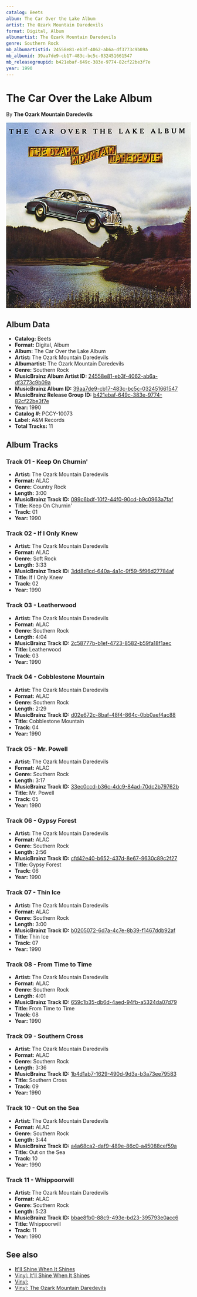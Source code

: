 ```yaml
---
catalog: Beets
album: The Car Over the Lake Album
artist: The Ozark Mountain Daredevils
format: Digital, Album
albumartist: The Ozark Mountain Daredevils
genre: Southern Rock
mb_albumartistid: 24558e81-eb3f-4062-ab6a-df3773c9b09a
mb_albumid: 39aa7de9-cb17-483c-bc5c-032451661547
mb_releasegroupid: b421ebaf-649c-383e-9774-82cf22be3f7e
year: 1990
---
```


# The Car Over the Lake Album

By **The Ozark Mountain Daredevils**

![](../../assets/beetscovers/The_Ozark_Mountain_Daredevils-The_Car_Over_the_Lake_Album.jpg)

## Album Data

- **Catalog:** Beets
- **Format:** Digital, Album
- **Album:** The Car Over the Lake Album
- **Artist:** The Ozark Mountain Daredevils
- **Albumartist:** The Ozark Mountain Daredevils
- **Genre:** Southern Rock
- **MusicBrainz Album Artist ID:** [24558e81-eb3f-4062-ab6a-df3773c9b09a](https://musicbrainz.org/artist/24558e81-eb3f-4062-ab6a-df3773c9b09a)
- **MusicBrainz Album ID:** [39aa7de9-cb17-483c-bc5c-032451661547](https://musicbrainz.org/release/39aa7de9-cb17-483c-bc5c-032451661547)
- **MusicBrainz Release Group ID:** [b421ebaf-649c-383e-9774-82cf22be3f7e](https://musicbrainz.org/release-group/b421ebaf-649c-383e-9774-82cf22be3f7e)
- **Year:** 1990
- **Catalog #:** PCCY-10073
- **Label:** A&M Records
- **Total Tracks:** 11

## Album Tracks

### Track 01 - Keep On Churnin'

- **Artist:** The Ozark Mountain Daredevils
- **Format:** ALAC
- **Genre:** Country Rock
- **Length:** 3:00
- **MusicBrainz Track ID:** [099c6bdf-10f2-44f0-90cd-b9c0963a7faf](https://musicbrainz.org/recording/099c6bdf-10f2-44f0-90cd-b9c0963a7faf)
- **Title:** Keep On Churnin'
- **Track:** 01
- **Year:** 1990

### Track 02 - If I Only Knew

- **Artist:** The Ozark Mountain Daredevils
- **Format:** ALAC
- **Genre:** Soft Rock
- **Length:** 3:33
- **MusicBrainz Track ID:** [3dd8d1cd-640a-4a1c-9f59-5f96d27784af](https://musicbrainz.org/recording/3dd8d1cd-640a-4a1c-9f59-5f96d27784af)
- **Title:** If I Only Knew
- **Track:** 02
- **Year:** 1990

### Track 03 - Leatherwood

- **Artist:** The Ozark Mountain Daredevils
- **Format:** ALAC
- **Genre:** Southern Rock
- **Length:** 4:04
- **MusicBrainz Track ID:** [2c58777b-b1ef-4723-8582-b59fa18f1aec](https://musicbrainz.org/recording/2c58777b-b1ef-4723-8582-b59fa18f1aec)
- **Title:** Leatherwood
- **Track:** 03
- **Year:** 1990

### Track 04 - Cobblestone Mountain

- **Artist:** The Ozark Mountain Daredevils
- **Format:** ALAC
- **Genre:** Southern Rock
- **Length:** 2:29
- **MusicBrainz Track ID:** [d02e672c-8baf-48f4-864c-0bb0aef4ac88](https://musicbrainz.org/recording/d02e672c-8baf-48f4-864c-0bb0aef4ac88)
- **Title:** Cobblestone Mountain
- **Track:** 04
- **Year:** 1990

### Track 05 - Mr. Powell

- **Artist:** The Ozark Mountain Daredevils
- **Format:** ALAC
- **Genre:** Southern Rock
- **Length:** 3:17
- **MusicBrainz Track ID:** [33ec0ccd-b36c-4dc9-84ad-70dc2b79762b](https://musicbrainz.org/recording/33ec0ccd-b36c-4dc9-84ad-70dc2b79762b)
- **Title:** Mr. Powell
- **Track:** 05
- **Year:** 1990

### Track 06 - Gypsy Forest

- **Artist:** The Ozark Mountain Daredevils
- **Format:** ALAC
- **Genre:** Southern Rock
- **Length:** 2:56
- **MusicBrainz Track ID:** [cfd42e40-b652-437d-8e67-9630c89c2f27](https://musicbrainz.org/recording/cfd42e40-b652-437d-8e67-9630c89c2f27)
- **Title:** Gypsy Forest
- **Track:** 06
- **Year:** 1990

### Track 07 - Thin Ice

- **Artist:** The Ozark Mountain Daredevils
- **Format:** ALAC
- **Genre:** Southern Rock
- **Length:** 3:00
- **MusicBrainz Track ID:** [b0205072-6d7a-4c7e-8b39-f1467ddb92af](https://musicbrainz.org/recording/b0205072-6d7a-4c7e-8b39-f1467ddb92af)
- **Title:** Thin Ice
- **Track:** 07
- **Year:** 1990

### Track 08 - From Time to Time

- **Artist:** The Ozark Mountain Daredevils
- **Format:** ALAC
- **Genre:** Southern Rock
- **Length:** 4:01
- **MusicBrainz Track ID:** [659c1b35-db6d-4aed-94fb-a5324da07d79](https://musicbrainz.org/recording/659c1b35-db6d-4aed-94fb-a5324da07d79)
- **Title:** From Time to Time
- **Track:** 08
- **Year:** 1990

### Track 09 - Southern Cross

- **Artist:** The Ozark Mountain Daredevils
- **Format:** ALAC
- **Genre:** Southern Rock
- **Length:** 3:36
- **MusicBrainz Track ID:** [1b4d1ab7-1629-490d-9d3a-b3a73ee79583](https://musicbrainz.org/recording/1b4d1ab7-1629-490d-9d3a-b3a73ee79583)
- **Title:** Southern Cross
- **Track:** 09
- **Year:** 1990

### Track 10 - Out on the Sea

- **Artist:** The Ozark Mountain Daredevils
- **Format:** ALAC
- **Genre:** Southern Rock
- **Length:** 3:44
- **MusicBrainz Track ID:** [a4a68ca2-daf9-489e-86c0-a45088cef59a](https://musicbrainz.org/recording/a4a68ca2-daf9-489e-86c0-a45088cef59a)
- **Title:** Out on the Sea
- **Track:** 10
- **Year:** 1990

### Track 11 - Whippoorwill

- **Artist:** The Ozark Mountain Daredevils
- **Format:** ALAC
- **Genre:** Southern Rock
- **Length:** 5:23
- **MusicBrainz Track ID:** [bbae8fb0-88c9-493e-bd23-395793e0acc6](https://musicbrainz.org/recording/bbae8fb0-88c9-493e-bd23-395793e0acc6)
- **Title:** Whippoorwill
- **Track:** 11
- **Year:** 1990


## See also

- [It'll Shine When It Shines](Itll_Shine_When_It_Shines.md)
- [Vinyl: It'll Shine When It Shines](../../Vinyl/The_Ozark_Mountain_Daredevils/Itll_Shine_When_It_Shines.md)
- [Vinyl: ](../../Vinyl/The_Ozark_Mountain_Daredevils/The_Ozark_Mountain_Daredevils_index.md)
- [Vinyl: The Ozark Mountain Daredevils](../../Vinyl/The_Ozark_Mountain_Daredevils/The_Ozark_Mountain_Daredevils.md)
